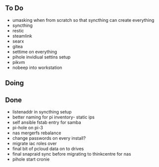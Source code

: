 ## To Do

- umasking when from scratch so that syncthing can create everything
- syncthing
- restic
- steamlink
- searx
- gitea
- settime on everything
- pihole invidiual settins setup
- pikvm
- nobeep into workstation

## Doing


## Done

- listenaddr in syncthing setup
- better naming for pi inventory- static ips
- self ansible fstab entry for samba
- pi-hole on pi-3
- nas mergerfs rebalance
- change passwords on every install?
- migrate iac roles over
- final bit of pcloud data on to drives
- final snapraid sync before migrating to thinkcentre for nas
- pihole start cronie

